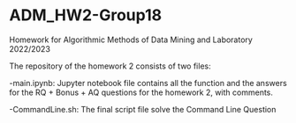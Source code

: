 # ADM_HW2-Group18

Homework for Algorithmic Methods of Data Mining and Laboratory 2022/2023

The repository of the homework 2 consists of two files:

-main.ipynb:
Jupyter notebook file contains all the function and the answers for the RQ + Bonus + AQ questions for the homework 2, with comments.

-CommandLine.sh:
The final script file solve the Command Line Question
